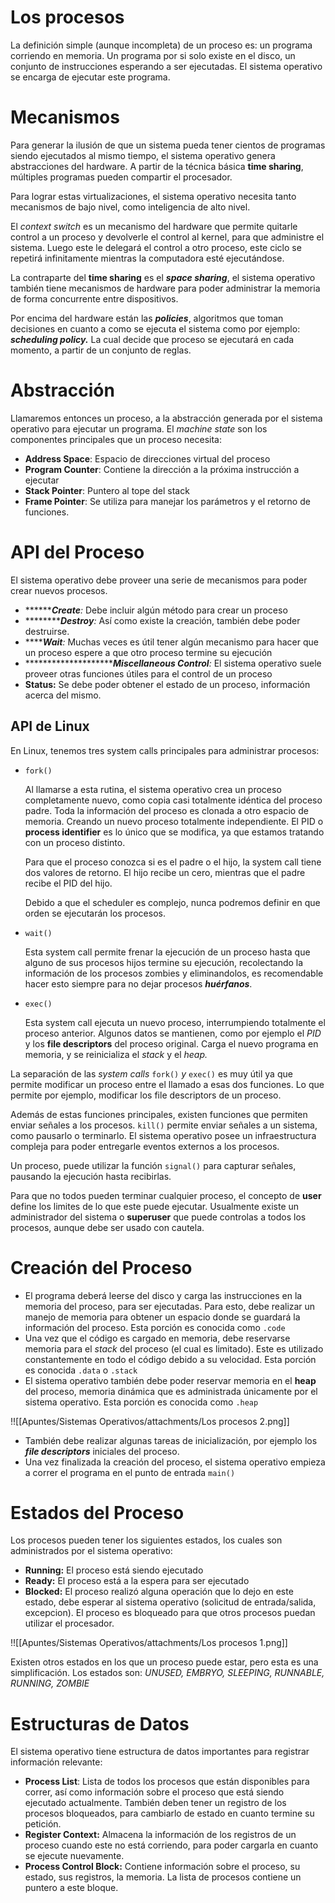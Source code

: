 # Los procesos

La definición simple (aunque incompleta) de un proceso es: un programa corriendo en memoria. Un programa por si solo existe en el disco, un conjunto de instrucciones esperando a ser ejecutadas. El sistema operativo se encarga de ejecutar este programa.

# Mecanismos

Para generar la ilusión de que un sistema pueda tener cientos de programas siendo ejecutados al mismo tiempo, el sistema operativo genera abstracciones del hardware. A partir de la técnica básica ************time sharing************, múltiples programas pueden compartir el procesador.

Para lograr estas virtualizaciones, el sistema operativo necesita tanto mecanismos de bajo nivel, como inteligencia de alto nivel.

El *context switch* es un mecanismo del hardware que permite quitarle control a un proceso y devolverle el control al kernel, para que administre el sistema. Luego este le delegará el control a otro proceso, este ciclo se repetirá infinitamente mientras la computadora esté ejecutándose.

La contraparte del ************time sharing************ es el *************space sharing*************, el sistema operativo también tiene mecanismos de hardware para poder administrar la memoria de forma concurrente entre dispositivos.

Por encima del hardware están las *******policies*******, algoritmos que toman decisiones en cuanto a como se ejecuta el sistema como por ejemplo: *****************scheduling policy.***************** La cual decide que proceso se ejecutará en cada momento, a partir de un conjunto de reglas.

# Abstracción

Llamaremos entonces un proceso, a la abstracción generada por el sistema operativo para ejecutar un programa. El *machine state* son los componentes principales que un proceso necesita:

- **Address Space**: Espacio de direcciones virtual del proceso
- **Program Counter**: Contiene la dirección a la próxima instrucción a ejecutar
- **Stack Pointer**: Puntero al tope del stack
- **Frame Pointer**: Se utiliza para manejar los parámetros y el retorno de funciones.

# API del Proceso

El sistema operativo debe proveer una serie de mecanismos para poder crear nuevos procesos.

- *********Create**:* Debe incluir algún método para crear un proceso
- ***********Destroy**:* Así como existe la creación, también debe poder destruirse.
- *******Wait**:* Muchas veces es útil tener algún mecanismo para hacer que un proceso espere a que otro proceso termine su ejecución
- ***********************Miscellaneous Control**:* El sistema operativo suele proveer otras funciones útiles para el control de un proceso
- ****************Status:**************** Se debe poder obtener el estado de un proceso, información acerca del mismo.

## API de Linux

En Linux, tenemos tres system calls principales para administrar procesos:

- `fork()`
    
    Al llamarse a esta rutina, el sistema operativo crea un proceso completamente nuevo, como copia casi totalmente idéntica del proceso padre. Toda la información del proceso es clonada a otro espacio de memoria. Creando un nuevo proceso totalmente independiente. El PID o ******************process identifier****************** es lo único que se modifica, ya que estamos tratando con un proceso distinto. 
    
    Para que el proceso conozca si es el padre o el hijo, la system call tiene dos valores de retorno. El hijo recibe un cero, mientras que el padre recibe el PID del hijo.
    
    Debido a que el scheduler es complejo, nunca podremos definir en que orden se ejecutarán los procesos.
    
- `wait()`
    
    Esta system call permite frenar la ejecución de un proceso hasta que alguno de sus procesos hijos termine su ejecución, recolectando la información de los procesos zombies y eliminandolos, es recomendable hacer esto siempre para no dejar procesos *********huérfanos*********.
    
- `exec()`
    
    Esta system call ejecuta un nuevo proceso, interrumpiendo totalmente el proceso anterior. Algunos datos se mantienen, como por ejemplo el *PID* y los **********file descriptors********** del proceso original. Carga el nuevo programa en memoria, y se reinicializa el *stack* y el *heap.*
    

La separación de las *system calls* `fork()` *y* `exec()` es muy útil ya que permite modificar un proceso entre el llamado a esas dos funciones. Lo que permite por ejemplo, modificar los file descriptors de un proceso.

Además de estas funciones principales, existen funciones que permiten enviar señales a los procesos. `kill()` permite enviar señales a un sistema, como pausarlo o terminarlo. El sistema operativo posee un infraestructura compleja para poder entregarle eventos externos a los procesos.

Un proceso, puede utilizar la función `signal()` para capturar señales, pausando la ejecución hasta recibirlas.

Para que no todos pueden terminar cualquier proceso, el concepto de ********user******** define los limites de lo que este puede ejecutar. Usualmente existe un administrador del sistema o ****************superuser**************** que puede controlas a todos los procesos, aunque debe ser usado con cautela.

# Creación del Proceso

- El programa deberá leerse del disco y carga las instrucciones en la memoria del proceso, para ser ejecutadas. Para esto, debe realizar un manejo de memoria para obtener un espacio donde se guardará la información del proceso. Esta porción es conocida como `.code`
- Una vez que el código es cargado en memoria, debe reservarse memoria para el *stack* del proceso (el cual es limitado). Este es utilizado constantemente en todo el código debido a su velocidad. Esta porción es conocida `.data` o `.stack`
- El sistema operativo también debe poder reservar memoria en el ****heap**** del proceso, memoria dinámica que es administrada únicamente por el sistema operativo. Esta porción es conocida como `.heap`

!![[Apuntes/Sistemas Operativos/attachments/Los procesos 2.png]]

- También debe realizar algunas tareas de inicialización, por ejemplo los ***********file descriptors*********** iniciales del proceso.
- Una vez finalizada la creación del proceso, el sistema operativo empieza a correr el programa en el punto de entrada `main()`

# Estados del Proceso

Los procesos pueden tener los siguientes estados, los cuales son administrados por el sistema operativo:

- ************************Running:************************ El proceso está siendo ejecutado
- **************Ready:************** El proceso está a la espera para ser ejecutado
- ******************Blocked:****************** El proceso realizó alguna operación que lo dejo en este estado, debe esperar al sistema operativo (solicitud de entrada/salida, excepcion). El proceso es bloqueado para que otros procesos puedan utilizar el procesador.

!![[Apuntes/Sistemas Operativos/attachments/Los procesos 1.png]]

Existen otros estados en los que un proceso puede estar, pero esta es una simplificación. Los estados son: *UNUSED, EMBRYO, SLEEPING, RUNNABLE, RUNNING, ZOMBIE*

# Estructuras de Datos

El sistema operativo tiene estructura de datos importantes para registrar información relevante:

- ************************Process List************************: Lista de todos los procesos que están disponibles para correr, así como información sobre el proceso que está siendo ejecutado actualmente. También deben tener un registro de los procesos bloqueados, para cambiarlo de estado en cuanto termine su petición.
- **********************************Register Context:********************************** Almacena la información de los registros de un proceso cuando este no está corriendo, para poder cargarla en cuanto se ejecute nuevamente.
- **Process Control Block:** Contiene información sobre el proceso, su estado, sus registros, la memoria. La lista de procesos contiene un puntero a este bloque.